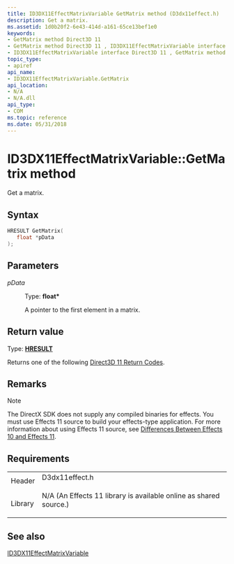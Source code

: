 ```yaml
---
title: ID3DX11EffectMatrixVariable GetMatrix method (D3dx11effect.h)
description: Get a matrix.
ms.assetid: 1d0b20f2-6e43-414d-a161-65ce13bef1e0
keywords:
- GetMatrix method Direct3D 11
- GetMatrix method Direct3D 11 , ID3DX11EffectMatrixVariable interface
- ID3DX11EffectMatrixVariable interface Direct3D 11 , GetMatrix method
topic_type:
- apiref
api_name:
- ID3DX11EffectMatrixVariable.GetMatrix
api_location:
- N/A
- N/A.dll
api_type:
- COM
ms.topic: reference
ms.date: 05/31/2018
---
```


# ID3DX11EffectMatrixVariable::GetMatrix method

Get a matrix.

## Syntax


```C++
HRESULT GetMatrix(
   float *pData
);
```



## Parameters

<dl> <dt>

*pData* 
</dt> <dd>

Type: **float\***

A pointer to the first element in a matrix.

</dd> </dl>

## Return value

Type: **[**HRESULT**](https://msdn.microsoft.com/library/Bb401631(v=MSDN.10).aspx)**

Returns one of the following [Direct3D 11 Return Codes](d3d11-graphics-reference-returnvalues.md).

## Remarks

> [!Note]  
> The DirectX SDK does not supply any compiled binaries for effects. You must use Effects 11 source to build your effects-type application. For more information about using Effects 11 source, see [Differences Between Effects 10 and Effects 11](d3d11-graphics-programming-guide-effects-differences.md).

 

## Requirements



|                    |                                                                                                                                              |
|--------------------|----------------------------------------------------------------------------------------------------------------------------------------------|
| Header<br/>  | <dl> <dt>D3dx11effect.h</dt> </dl>                                                    |
| Library<br/> | <dl> <dt>N/A (An Effects 11 library is available online as shared source.)</dt> </dl> |



## See also

<dl> <dt>

[ID3DX11EffectMatrixVariable](id3dx11effectmatrixvariable.md)
</dt> </dl>

 

 





